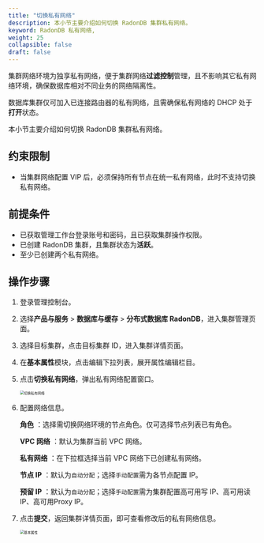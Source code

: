 ```yaml
---
title: "切换私有网络"
description: 本小节主要介绍如何切换 RadonDB 集群私有网络。 
keyword: RadonDB 私有网络,
weight: 25
collapsible: false
draft: false
---
```



集群网络环境为独享私有网络，便于集群网络**过滤控制**管理，且不影响其它私有网络环境，确保数据库相对不同业务的网络隔离性。

数据库集群仅可加入已连接路由器的私有网络，且需确保私有网络的 DHCP 处于**打开**状态。 

本小节主要介绍如何切换 RadonDB 集群私有网络。

## 约束限制

- 当集群网络配置 VIP 后，必须保持所有节点在统一私有网络，此时不支持切换私有网络。

## 前提条件

- 已获取管理工作台登录账号和密码，且已获取集群操作权限。
- 已创建 RadonDB 集群，且集群状态为**活跃**。
- 至少已创建两个私有网络。

## 操作步骤

1. 登录管理控制台。
2. 选择**产品与服务** > **数据库与缓存** > **分布式数据库 RadonDB**，进入集群管理页面。
3. 选择目标集群，点击目标集群 ID，进入集群详情页面。
4. 在**基本属性**模块，点击编辑下拉列表，展开属性编辑栏目。
5. 点击**切换私有网络**，弹出私有网络配置窗口。
   
   <img src="../../../_images/change_vxnet.png" alt="切换私有网络" style="zoom:50%;" />

6. 配置网络信息。
   
   **角色** ：选择需切换网络环境的节点角色。仅可选择节点列表已有角色。

   **VPC 网络** ：默认为集群当前 VPC 网络。

   **私有网络** ：在下拉框选择当前 VPC 网络下已创建私有网络。
   
   **节点 IP** ：默认为`自动分配`；选择`手动配置`需为各节点配置 IP。
   
   **预留 IP** ：默认为`自动分配`；选择`手动配置`需为集群配置高可用写 IP、高可用读 IP、高可用Proxy IP。
   
7. 点击**提交**，返回集群详情页面，即可查看修改后的私有网络信息。
   
   <img src="../../../_images/basic_info.png" alt="基本属性" style="zoom:50%;" />
